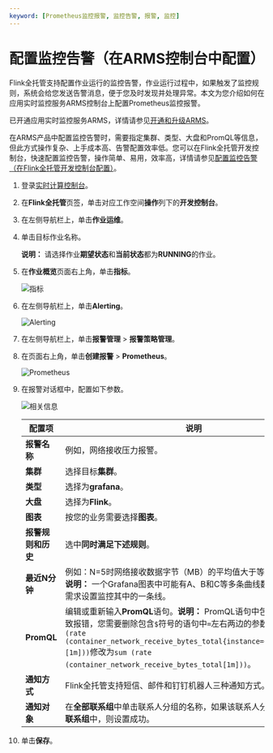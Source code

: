 ```yaml
---
keyword: [Prometheus监控报警, 监控告警, 报警, 监控]
---
```


# 配置监控告警（在ARMS控制台中配置）

Flink全托管支持配置作业运行的监控告警，作业运行过程中，如果触发了监控规则，系统会给您发送告警消息，便于您及时发现并处理异常。本文为您介绍如何在应用实时监控服务ARMS控制台上配置Prometheus监控报警。

已开通应用实时监控服务ARMS，详情请参见[开通和升级ARMS](/cn.zh-CN/快速入门/开通和升级ARMS.md)。

在ARMS产品中配置监控告警时，需要指定集群、类型、大盘和PromQL等信息，但此方式操作复杂、上手成本高、告警配置效率低。您可以在Flink全托管开发控制台，快速配置监控告警，操作简单、易用，效率高，详情请参见[配置监控告警（在Flink全托管开发控制台配置）](/cn.zh-CN/Flink全托管/运维管理/配置监控告警（在Flink全托管开发控制台配置）.md)。

1.  登录[实时计算控制台](https://realtime-compute.console.aliyun.com/regions/cn-shanghai)。

2.  在**Flink全托管**页签，单击对应工作空间**操作**列下的**开发控制台**。

3.  在左侧导航栏上，单击**作业运维**。

4.  单击目标作业名称。

    **说明：** 请选择作业**期望状态**和**当前状态**都为**RUNNING**的作业。

5.  在**作业概览**页面右上角，单击**指标**。

    ![指标](https://static-aliyun-doc.oss-accelerate.aliyuncs.com/assets/img/zh-CN/3165635161/p247662.png)

6.  在左侧导航栏上，单击**Alerting**。

    ![Alerting](https://static-aliyun-doc.oss-accelerate.aliyuncs.com/assets/img/zh-CN/3043449951/p111850.png)

7.  在左侧导航栏上，单击**报警管理** \> **报警策略管理**。

8.  在页面右上角，单击**创建报警** \> **Prometheus**。

    ![Prometheus](https://static-aliyun-doc.oss-accelerate.aliyuncs.com/assets/img/zh-CN/3043449951/p110436.png)

9.  在报警对话框中，配置如下参数。

    ![相关信息](https://static-aliyun-doc.oss-accelerate.aliyuncs.com/assets/img/zh-CN/3043449951/p110437.png)

    |配置项|说明|
    |---|--|
    |**报警名称**|例如，网络接收压力报警。|
    |**集群**|选择目标**集群**。|
    |**类型**|选择为**grafana**。|
    |**大盘**|选择为**Flink**。|
    |**图表**|按您的业务需要选择**图表**。|
    |**报警规则和历史**|选中**同时满足下述规则**。|
    |**最近N分钟**|例如：N=5时网络接收数据字节（MB）的平均值大于等于3时则报警。**说明：** 一个Grafana图表中可能有A、B和C等多条曲线数据，您可根据需求设置监控其中的一条线。 |
    |**PromQL**|编辑或重新输入**PromQL**语句。**说明：** PromQL语句中包含的`$`符号会导致报错，您需要删除包含`$`符号的语句中`=`左右两边的参数。例如：将`sum (rate (container_network_receive_bytes_total{instance=~"^$HostIp.*"}[1m]))`修改为`sum (rate (container_network_receive_bytes_total[1m]))`。 |
    |**通知方式**|Flink全托管支持短信、邮件和钉钉机器人三种通知方式。|
    |**通知对象**|在**全部联系组**中单击联系人分组的名称，如果该联系人分组出现在**已选联系组**中，则设置成功。|

10. 单击**保存**。


